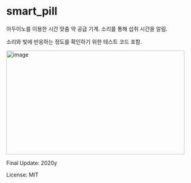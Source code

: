 # smart_pill
아두이노를 이용한 시간 맞춤 약 공급 기계. 소리를 통해 섭취 시간을 알림.

소리와 빛에 반응하는 정도를 확인하기 위한 테스트 코드 포함.

<img width="470" height="273" alt="image" src="https://github.com/user-attachments/assets/a053a51a-f4fd-4e28-a542-87e0f13261c5" />

Final Update: 2020y

License: MIT
